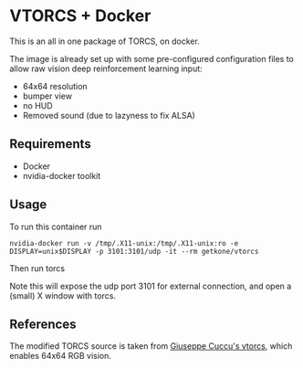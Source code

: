 # VTORCS + Docker
This is an all in one package of TORCS, on docker.

The image is already set up with some pre-configured configuration files to allow raw vision deep reinforcement learning input:
* 64x64 resolution
* bumper view
* no HUD
* Removed sound (due to lazyness to fix ALSA)

## Requirements
* Docker
* nvidia-docker toolkit

## Usage

To run this container run
```
nvidia-docker run -v /tmp/.X11-unix:/tmp/.X11-unix:ro -e DISPLAY=unix$DISPLAY -p 3101:3101/udp -it --rm getkone/vtorcs
```

Then run torcs

Note this will expose the udp port 3101 for external connection, and open a (small) X window with torcs.

## References
The modified TORCS source is taken from [Giuseppe Cuccu's vtorcs](https://github.com/giuse/vtorcs), which enables 64x64 RGB vision.
